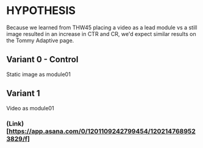 # HYPOTHESIS
Because we learned from THW45 placing a video as a lead module vs a still image resulted in an increase in CTR and CR, we'd expect similar results on the Tommy Adaptive page.

## Variant 0 - Control
Static image as module01

## Variant 1 
Video as module01

### (Link)[https://app.asana.com/0/1201109242799454/1202147689523829/f]